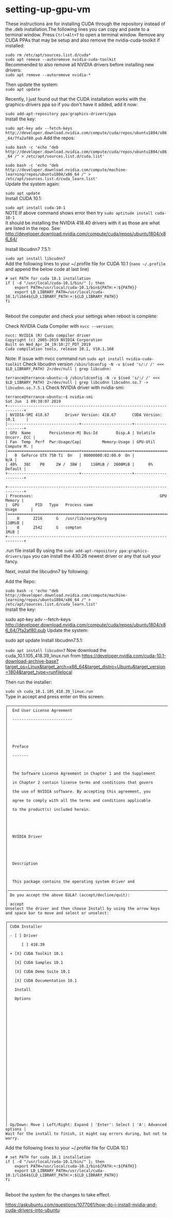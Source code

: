 # setting-up-gpu-vm

These instructions are for installing CUDA through the repository instead of the .deb installation.The following lines you can copy and paste to a terminal window. Press `Ctrl+Alt+T` to open a terminal window.
Remove any CUDA PPAs that may be setup and also remove the nvidia-cuda-toolkit if installed:

`sudo rm /etc/apt/sources.list.d/cuda*`<br />
`sudo apt remove --autoremove nvidia-cuda-toolkit`<br />
Recommended to also remove all NVIDIA drivers before installing new drivers:<br />
`sudo apt remove --autoremove nvidia-*`<br />

Then update the system:<br />
`sudo apt update`

Recently, I just found out that the CUDA installation works with the graphics-drivers ppa so if you don't have it added, add it now:

`sudo add-apt-repository ppa:graphics-drivers/ppa`<br />
Install the key:

`sudo apt-key adv --fetch-keys http://developer.download.nvidia.com/compute/cuda/repos/ubuntu1804/x86_64/7fa2af80.pub`
Add the repos:

`sudo bash -c 'echo "deb http://developer.download.nvidia.com/compute/cuda/repos/ubuntu1804/x86_64 /" > /etc/apt/sources.list.d/cuda.list'`

`sudo bash -c 'echo "deb http://developer.download.nvidia.com/compute/machine-learning/repos/ubuntu1804/x86_64 /" > /etc/apt/sources.list.d/cuda_learn.list'`<br />
Update the system again:

`sudo apt update`<br />
Install CUDA 10.1:

`sudo apt install cuda-10-1`<br />
NOTE:If above command shows error then try  `sudo aptitude install cuda-10-1` <br />
It should be installing the NVIDIA 418.40 drivers with it as those are what are listed in the repo. See: http://developer.download.nvidia.com/compute/cuda/repos/ubuntu1804/x86_64/

Install libcudnn7 7.5.1:

`sudo apt install libcudnn7`<br />
Add the following lines to your ~/.profile file for CUDA 10.1 (`nano ~/.profile` and append the below code at last line)

```
# set PATH for cuda 10.1 installation
if [ -d "/usr/local/cuda-10.1/bin/" ]; then
    export PATH=/usr/local/cuda-10.1/bin${PATH:+:${PATH}}
    export LD_LIBRARY_PATH=/usr/local/cuda-10.1/lib64${LD_LIBRARY_PATH:+:${LD_LIBRARY_PATH}}
fi
```
<br />
Reboot the computer and check your settings when reboot is complete:

Check NVIDIA Cuda Compiler with `nvcc --version`:
```
nvcc: NVIDIA (R) Cuda compiler driver
Copyright (c) 2005-2019 NVIDIA Corporation
Built on Wed_Apr_24_19:10:27_PDT_2019
Cuda compilation tools, release 10.1, V10.1.168
```
 Note: If issue with nvcc command run `sudo apt install nvidia-cuda-toolkit`
Check libcudnn version `/sbin/ldconfig -N -v $(sed 's/:/ /' <<< $LD_LIBRARY_PATH) 2>/dev/null | grep libcudnn:`

`terrance@terrance-ubuntu:~$ /sbin/ldconfig -N -v $(sed 's/:/ /' <<< $LD_LIBRARY_PATH) 2>/dev/null | grep libcudnn
    libcudnn.so.7 -> libcudnn.so.7.5.1`
Check NVIDIA driver with nvidia-smi:
```
terrance@terrance-ubuntu:~$ nvidia-smi 
Sat Jun  1 09:38:07 2019       
+-----------------------------------------------------------------------------+
| NVIDIA-SMI 418.67       Driver Version: 418.67       CUDA Version: 10.1     |
|-------------------------------+----------------------+----------------------+
| GPU  Name        Persistence-M| Bus-Id        Disp.A | Volatile Uncorr. ECC |
| Fan  Temp  Perf  Pwr:Usage/Cap|         Memory-Usage | GPU-Util  Compute M. |
|===============================+======================+======================|
|   0  GeForce GTX 750 Ti  On   | 00000000:02:00.0  On |                  N/A |
| 40%   38C    P0     2W /  38W |    116MiB /  2000MiB |      0%      Default |
+-------------------------------+----------------------+----------------------+

+-----------------------------------------------------------------------------+
| Processes:                                                       GPU Memory |
|  GPU       PID   Type   Process name                             Usage      |
|=============================================================================|
|    0      2216      G   /usr/lib/xorg/Xorg                           110MiB |
|    0      2542      G   compton                                        1MiB |
+-----------------------------------------------------------------------------+
```
.run file install
By using the `sudo add-apt-repository ppa:graphics-drivers/ppa` you can install the 430.26 newest driver or any that suit your fancy.

Next, install the libcudnn7 by following:

Add the Repo:

`sudo bash -c 'echo "deb http://developer.download.nvidia.com/compute/machine-learning/repos/ubuntu1804/x86_64 /" > /etc/apt/sources.list.d/cuda_learn.list'`<br />
Install the key:

sudo apt-key adv --fetch-keys  http://developer.download.nvidia.com/compute/cuda/repos/ubuntu1804/x86_64/7fa2af80.pub
Update the system:

sudo apt update
Install libcudnn7.5.1:

`sudo apt install libcudnn7`
Now download the cuda_10.1.105_418.39_linux.run from https://developer.nvidia.com/cuda-10.1-download-archive-base?target_os=Linux&target_arch=x86_64&target_distro=Ubuntu&target_version=1804&target_type=runfilelocal

Then run the installer:

`sudo sh cuda_10.1.105_418.39_linux.run`<br />
Type in accept and press enter on this screen:
```
┌──────────────────────────────────────────────────────────────────────────────┐
│  End User License Agreement                                                  │
│  --------------------------                                                  │
│                                                                              │
│                                                                              │
│  Preface                                                                     │
│  -------                                                                     │
│                                                                              │
│  The Software License Agreement in Chapter 1 and the Supplement              │
│  in Chapter 2 contain license terms and conditions that govern               │
│  the use of NVIDIA software. By accepting this agreement, you                │
│  agree to comply with all the terms and conditions applicable                │
│  to the product(s) included herein.                                          │
│                                                                              │
│                                                                              │
│  NVIDIA Driver                                                               │
│                                                                              │
│                                                                              │
│  Description                                                                 │
│                                                                              │
│  This package contains the operating system driver and                       │
│──────────────────────────────────────────────────────────────────────────────│
│ Do you accept the above EULA? (accept/decline/quit):                         │
│ accept                                                                       
Unselect the driver and then choose Install by using the arrow keys and space bar to move and select or unselect:

┌──────────────────────────────────────────────────────────────────────────────┐
│ CUDA Installer                                                               │
│ - [ ] Driver                                                                 │
│      [ ] 418.39                                                              │
│ + [X] CUDA Toolkit 10.1                                                      │
│   [X] CUDA Samples 10.1                                                      │
│   [X] CUDA Demo Suite 10.1                                                   │
│   [X] CUDA Documentation 10.1                                                │
│   Install                                                                    │
│   Options                                                                    │
│                                                                              │
│                                                                              │
│                                                                              │
│                                                                              │
│                                                                              │
│                                                                              │
│                                                                              │
│                                                                              │
│                                                                              │
│                                                                              │
│                                                                              │
│                                                                              │
│                                                                              │
│ Up/Down: Move | Left/Right: Expand | 'Enter': Select | 'A': Advanced options │
Wait for the install to finish, it might say errors during, but not to worry.
```
Add the following lines to your ~/.profile file for CUDA 10.1
```
# set PATH for cuda 10.1 installation
if [ -d "/usr/local/cuda-10.1/bin/" ]; then
    export PATH=/usr/local/cuda-10.1/bin${PATH:+:${PATH}}
    export LD_LIBRARY_PATH=/usr/local/cuda-10.1/lib64${LD_LIBRARY_PATH:+:${LD_LIBRARY_PATH}}
fi
```
<br />
Reboot the system for the changes to take effect.



https://askubuntu.com/questions/1077061/how-do-i-install-nvidia-and-cuda-drivers-into-ubuntu

